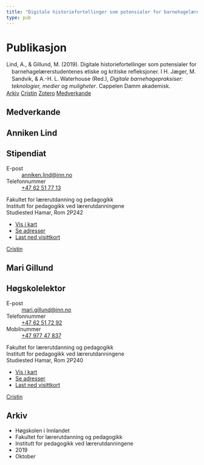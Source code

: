 ```yaml
---
title: "Digitale historiefortellinger som potensialer for barnehagelærerstudentenes etiske og kritiske refleksjoner"
type: pub
---
```

<h1>Publikasjon</h1>
<article id="csl-bib-container-WYMC6WS4" class="csl-bib-container">
  <div class="csl-bib-body" style="line-height: 1.35; padding-left: 1em; text-indent:-1em;">
  <div class="csl-entry">Lind, A., &amp; Gillund, M. (2019). Digitale historiefortellinger som potensialer for barnehagel&#xE6;rerstudentenes etiske og kritiske refleksjoner. I H. J&#xE6;ger, M. Sandvik, &amp; A.-H. L. Waterhouse (Red.), <i>Digitale barnehagepraksiser: teknologier, medier og muligheter</i>. Cappelen Damm akademisk.</div>
</div>
  <div class="csl-bib-buttons">
    <a href="#taxonomy-article-WYMC6WS4" class="csl-bib-button">Arkiv</a>
    <a href="https://app.cristin.no/results/show.jsf?id=1736393" alt="Cristin URL" class="csl-bib-button">Cristin</a>
    <a href="http://zotero.org/groups/5022929/items/WYMC6WS4" alt="Zotero URL" class="csl-bib-button">Zotero</a>
    <a href="#contributors-article-WYMC6WS4" class="csl-bib-button">Medverkande</a>
  </div>
  <div id="csl-bib-meta-container-WYMC6WS4"></div>
</article>
<div id="csl-bib-meta-WYMC6WS4" class="csl-bib-meta">
  <article id="contributors-article-WYMC6WS4" class="contributors-article">
    <h1>Medverkande</h1>
    <div class="personas">
<div class="vrtx-hinn-person-card">
<div class="photo">
<i class="lar la-user-circle missing-person"></i>
</div>
<div class="info">
<hgroup><h1>Anniken Lind</h1>
<h2>Stipendiat</h2>
</hgroup><dl>
<dt>E-post</dt>
<dd>
<a href="mailto:anniken.lind@inn.no">anniken.lind@inn.no</a>
</dd>
<dt>Telefonnummer</dt>
<dd><a href="tel:+4762517713">
+47 62 51 77 13
</a></dd>
</dl>
<p>
Fakultet for lærerutdanning og pedagogikk<br>
Institutt for pedagogikk ved lærerutdanningene<br>
Studiested Hamar,
Rom 2P242
</p>
<ul class="vrtx-hinn-links">
<li><a href="https://www.google.com/maps?q=60.796004,11.072099">Vis i kart</a></li>
<li><a href="https://www.inn.no/finn-en-ansatt/anniken-lind.html#vrtx-hinn-addresses">Se adresser</a></li>
<li><a href="https://www.inn.no/finn-en-ansatt/anniken-lind.html?vrtx=vcf">Last ned visittkort</a></li>
</ul>
</div>
</div>
<a href="https://app.cristin.no/persons/show.jsf?id=946633" alt="Cristin URL" class="personas-cristin">Cristin</a>
</div> <div class="personas">
<div class="vrtx-hinn-person-card">
<div class="photo">
<i class="lar la-user-circle missing-person"></i>
</div>
<div class="info">
<hgroup><h1>Mari Gillund</h1>
<h2>Høgskolelektor</h2>
</hgroup><dl>
<dt>E-post</dt>
<dd>
<a href="mailto:mari.gillund@inn.no">mari.gillund@inn.no</a>
</dd>
<dt>Telefonnummer</dt>
<dd><a href="tel:+4762517292">
+47 62 51 72 92
</a></dd>
<dt>Mobilnummer</dt>
<dd><a href="tel:+4797747837">
+47 977 47 837
</a></dd>
</dl>
<p>
Fakultet for lærerutdanning og pedagogikk<br>
Institutt for pedagogikk ved lærerutdanningene<br>
Studiested Hamar,
Rom 2P240
</p>
<ul class="vrtx-hinn-links">
<li><a href="https://www.google.com/maps?q=60.796004,11.072099">Vis i kart</a></li>
<li><a href="https://www.inn.no/finn-en-ansatt/mari-gillund.html#vrtx-hinn-addresses">Se adresser</a></li>
<li><a href="https://www.inn.no/finn-en-ansatt/mari-gillund.html?vrtx=vcf">Last ned visittkort</a></li>
</ul>
</div>
</div>
<a href="https://app.cristin.no/persons/show.jsf?id=627331" alt="Cristin URL" class="personas-cristin">Cristin</a>
</div>
  </article>
  <article id="taxonomy-article-WYMC6WS4" class="taxonomy-article">
    <h1>Arkiv</h1>
    <ul>
      <li>Høgskolen i Innlandet</li>
      <li>Fakultet for lærerutdanning og pedagogikk</li>
      <li>Institutt for pedagogikk ved lærerutdanningene</li>
      <li>2019</li>
      <li>Oktober</li>
    </ul>
  </article>
</div>
